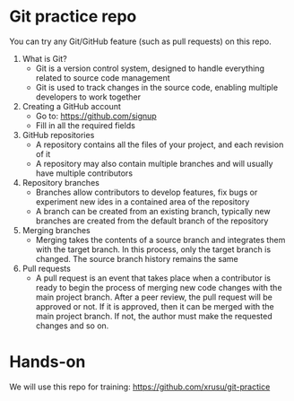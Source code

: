 # Git practice repo

You can try any Git/GitHub feature (such as pull requests) on this repo.

1. What is Git?
    - Git is a version control system, designed to handle everything related to source code management
    - Git is used to track changes in the source code, enabling multiple developers to work together
2. Creating a GitHub account
    - Go to: https://github.com/signup
    - Fill in all the required fields
3. GitHub repositories
    - A repository contains all the files of your project, and each revision of it
    - A repository may also contain multiple branches and will usually have multiple contributors
4. Repository branches
    - Branches allow contributors to develop features, fix bugs or experiment new ides in a contained area of the repository
    - A branch can be created from an existing branch, typically new branches are created from the default branch of the repository
5. Merging branches
    - Merging takes the contents of a source branch and integrates them with the target branch. In this process, only the target branch is changed. The source branch history remains the same
6. Pull requests
    - A pull request is an event that takes place when a contributor is ready to begin the process of merging new code changes with the main project branch. After a peer review, the pull request will be approved or not. If it is approved, then it can be merged with the main project branch. If not, the author must make the requested changes and so on.

# Hands-on
We will use this repo for training: https://github.com/xrusu/git-practice

